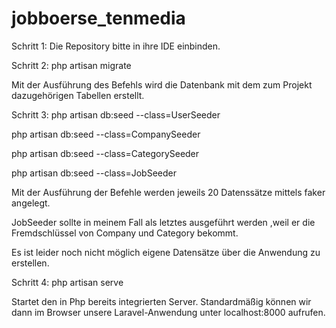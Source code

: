 # jobboerse_tenmedia 

Schritt 1:
Die Repository bitte in ihre IDE einbinden.

Schritt 2:
php artisan migrate 

Mit der Ausführung des Befehls wird die Datenbank mit dem zum Projekt dazugehörigen Tabellen erstellt.

Schritt 3:
php artisan db:seed --class=UserSeeder   

php artisan db:seed --class=CompanySeeder

php artisan db:seed --class=CategorySeeder

php artisan db:seed --class=JobSeeder

Mit der Ausführung der Befehle werden jeweils 20 Datenssätze mittels faker angelegt. 

JobSeeder sollte in meinem Fall als letztes ausgeführt werden ,weil er die Fremdschlüssel von Company und Category bekommt.

Es ist leider noch nicht möglich eigene Datensätze über die Anwendung zu erstellen.

Schritt 4:
php artisan serve

Startet den in Php bereits integrierten Server. Standardmäßig können wir dann im Browser unsere Laravel-Anwendung unter localhost:8000 aufrufen.
